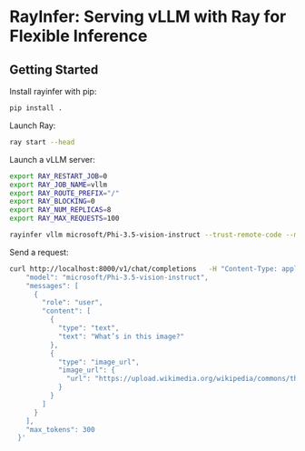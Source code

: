 # RayInfer: Serving vLLM with Ray for Flexible Inference

## Getting Started
Install rayinfer with pip:

```bash
pip install .
```

Launch Ray:
```bash
ray start --head
```

Launch a vLLM server:
```bash
export RAY_RESTART_JOB=0
export RAY_JOB_NAME=vllm
export RAY_ROUTE_PREFIX="/"
export RAY_BLOCKING=0
export RAY_NUM_REPLICAS=8
export RAY_MAX_REQUESTS=100

rayinfer vllm microsoft/Phi-3.5-vision-instruct --trust-remote-code --max-model-len 8192
```

Send a request:
```bash
curl http://localhost:8000/v1/chat/completions   -H "Content-Type: application/json"   -H "Authorization: Bearer $OPENAI_API_KEY"   -d '{
    "model": "microsoft/Phi-3.5-vision-instruct",
    "messages": [
      {
        "role": "user",
        "content": [
          {
            "type": "text",
            "text": "What’s in this image?"
          },
          {
            "type": "image_url",
            "image_url": {
              "url": "https://upload.wikimedia.org/wikipedia/commons/thumb/d/dd/Gfp-wisconsin-madison-the-nature-boardwalk.jpg/2560px-Gfp-wisconsin-madison-the-nature-boardwalk.jpg"
            }
          }
        ]
      }
    ],
    "max_tokens": 300
  }'
```